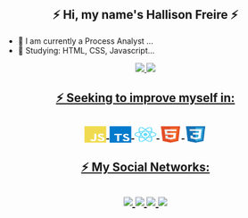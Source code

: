 <h2 align="center"> ⚡️ Hi, my name's Hallison Freire ⚡️ </h2>
<p align="center">

- 🔭 I am currently a Process Analyst ...
- 🌱 Studying: HTML, CSS, Javascript...

<div align = "center">
  <a href="https://github.com/hallisonfreire">
  <img height = "150em" src = "https://github-readme-stats.vercel.app/api?username=hallisonfreire&show_icons=true&theme=dracula&include_all_commits=true&count_private=true"/>
  <img height="150em" src="https://github-readme-stats.vercel.app/api/top-langs/?username=hallisonfreire&layout=compact&langs_count=7&theme=dracula"/>
   </div>
  
   <h2 align="center">⚡️ Seeking to improve myself in:</h2>
  <p align="center">
 
  <h2 align="center">
  
  <img align = "center" alt = "Halls-Js" height = "30" width = "40" src = "https://raw.githubusercontent.com/devicons/devicon/master/icons/javascript/javascript-plain.svg ">
  <img align = "center" alt = "Halls-Ts" height = "30" width = "40" src = "https://raw.githubusercontent.com/devicons/devicon/master/icons/typescript/typescript-plain.svg ">
  <img align = "center" alt = "Halls-React" height = "30" width = "40" src = "https://raw.githubusercontent.com/devicons/devicon/master/icons/react/react-original.svg ">
  <img align = "center" alt = "Halls-HTML" height = "30" width = "40" src = "https://raw.githubusercontent.com/devicons/devicon/master/icons/html5/html5-original.svg ">
  <img align = "center" alt = "Halls-CSS" height = "30" width = "40" src = "https://raw.githubusercontent.com/devicons/devicon/master/icons/css3/css3-original.svg ">
  <p align="center">
  </div>
  
  
  <h2 align="center">⚡️ My Social Networks:</h2>
  <p align="center">
  
  <div> 
 <h2 align="center"> <a href="https://instagram.com/hallison.dev" target="_blank"> <img src = "https://img.shields.io/badge/Instagram-E4405F?style=for-the-badge&logo=instagram&logoColor=white"target =" _ blank "> </a>
   <a href = "mailto:me@hallisonfreire.dev.br"> <img src = "https://img.shields.io/badge/Gmail-D14836?style=for-the-badge&logo=gmail&logoColor=white" target = "_ blank"> </a>
 <a href="https://www.linkedin.com/in/hallisondev" target="_blank"> <img src = "https://img.shields.io/badge/LinkedIn-0077B5?style=for-the-badge&logo=linkedin&logoColor=white"target =" _ blank "> </a>
 <a href="http://www.twitter.com/hallisondev" target="_blank"> <img src = "https://img.shields.io/badge/Twitter-1DA1F2?style=for-the-badge&logo=twitter&logoColor=white"target =" _ blank "> </a> 
   <p align="center">
  </div>
  
